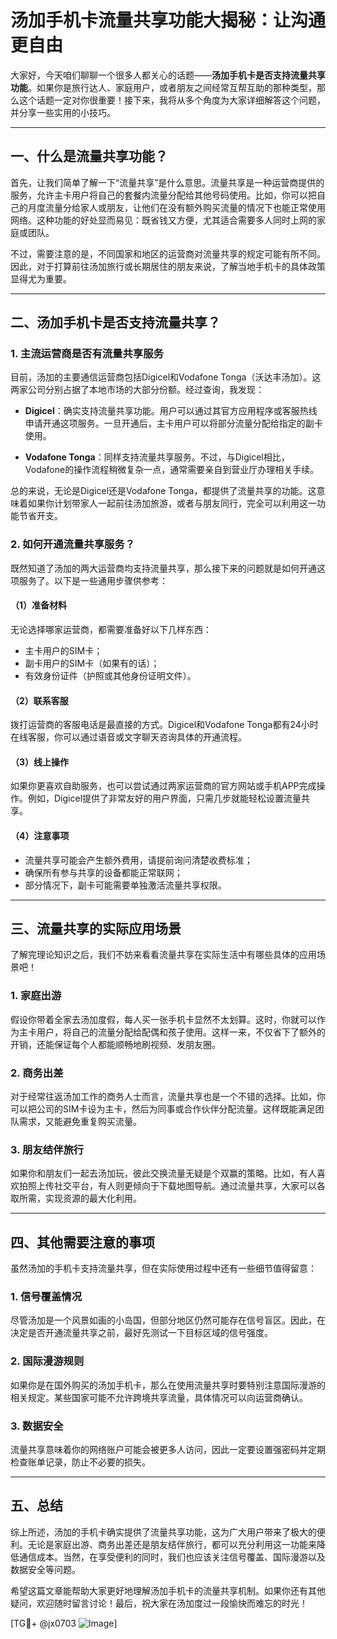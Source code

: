# 汤加手机卡流量共享功能大揭秘：让沟通更自由

大家好，今天咱们聊聊一个很多人都关心的话题——**汤加手机卡是否支持流量共享功能**。如果你是旅行达人、家庭用户，或者朋友之间经常互帮互助的那种类型，那么这个话题一定对你很重要！接下来，我将从多个角度为大家详细解答这个问题，并分享一些实用的小技巧。

---

## 一、什么是流量共享功能？

首先，让我们简单了解一下“流量共享”是什么意思。流量共享是一种运营商提供的服务，允许主卡用户将自己的套餐内流量分配给其他号码使用。比如，你可以把自己的月度流量分给家人或朋友，让他们在没有额外购买流量的情况下也能正常使用网络。这种功能的好处显而易见：既省钱又方便，尤其适合需要多人同时上网的家庭或团队。

不过，需要注意的是，不同国家和地区的运营商对流量共享的规定可能有所不同。因此，对于打算前往汤加旅行或长期居住的朋友来说，了解当地手机卡的具体政策显得尤为重要。

---

## 二、汤加手机卡是否支持流量共享？

### 1. **主流运营商是否有流量共享服务**
目前，汤加的主要通信运营商包括Digicel和Vodafone Tonga（沃达丰汤加）。这两家公司分别占据了本地市场的大部分份额。经过查询，我发现：

- **Digicel**：确实支持流量共享功能。用户可以通过其官方应用程序或客服热线申请开通这项服务。一旦开通后，主卡用户可以将部分流量分配给指定的副卡使用。
  
- **Vodafone Tonga**：同样支持流量共享服务。不过，与Digicel相比，Vodafone的操作流程稍微复杂一点，通常需要亲自到营业厅办理相关手续。

总的来说，无论是Digicel还是Vodafone Tonga，都提供了流量共享的功能。这意味着如果你计划带家人一起前往汤加旅游，或者与朋友同行，完全可以利用这一功能节省开支。

### 2. **如何开通流量共享服务？**

既然知道了汤加的两大运营商均支持流量共享，那么接下来的问题就是如何开通这项服务了。以下是一些通用步骤供参考：

#### （1）准备材料
无论选择哪家运营商，都需要准备好以下几样东西：
- 主卡用户的SIM卡；
- 副卡用户的SIM卡（如果有的话）；
- 有效身份证件（护照或其他身份证明文件）。

#### （2）联系客服
拨打运营商的客服电话是最直接的方式。Digicel和Vodafone Tonga都有24小时在线客服，你可以通过语音或文字聊天咨询具体的开通流程。

#### （3）线上操作
如果你更喜欢自助服务，也可以尝试通过两家运营商的官方网站或手机APP完成操作。例如，Digicel提供了非常友好的用户界面，只需几步就能轻松设置流量共享。

#### （4）注意事项
- 流量共享可能会产生额外费用，请提前询问清楚收费标准；
- 确保所有参与共享的设备都能正常联网；
- 部分情况下，副卡可能需要单独激活流量共享权限。

---

## 三、流量共享的实际应用场景

了解完理论知识之后，我们不妨来看看流量共享在实际生活中有哪些具体的应用场景吧！

### 1. **家庭出游**
假设你带着全家去汤加度假，每人买一张手机卡显然不太划算。这时，你就可以作为主卡用户，将自己的流量分配给配偶和孩子使用。这样一来，不仅省下了额外的开销，还能保证每个人都能顺畅地刷视频、发朋友圈。

### 2. **商务出差**
对于经常往返汤加工作的商务人士而言，流量共享也是一个不错的选择。比如，你可以把公司的SIM卡设为主卡，然后为同事或合作伙伴分配流量。这样既能满足团队需求，又能避免重复购买流量。

### 3. **朋友结伴旅行**
如果你和朋友们一起去汤加玩，彼此交换流量无疑是个双赢的策略。比如，有人喜欢拍照上传社交平台，有人则更倾向于下载地图导航。通过流量共享，大家可以各取所需，实现资源的最大化利用。

---

## 四、其他需要注意的事项

虽然汤加的手机卡支持流量共享，但在实际使用过程中还有一些细节值得留意：

### 1. **信号覆盖情况**
尽管汤加是一个风景如画的小岛国，但部分地区仍然可能存在信号盲区。因此，在决定是否开通流量共享之前，最好先测试一下目标区域的信号强度。

### 2. **国际漫游规则**
如果你是在国外购买的汤加手机卡，那么在使用流量共享时要特别注意国际漫游的相关规定。某些国家可能不允许跨境共享流量，具体情况可以向运营商确认。

### 3. **数据安全**
流量共享意味着你的网络账户可能会被更多人访问，因此一定要设置强密码并定期检查账单记录，防止不必要的损失。

---

## 五、总结

综上所述，汤加的手机卡确实提供了流量共享功能，这为广大用户带来了极大的便利。无论是家庭出游、商务出差还是朋友结伴旅行，都可以充分利用这一功能来降低通信成本。当然，在享受便利的同时，我们也应该关注信号覆盖、国际漫游以及数据安全等问题。

希望这篇文章能帮助大家更好地理解汤加手机卡的流量共享机制。如果你还有其他疑问，欢迎随时留言讨论！最后，祝大家在汤加度过一段愉快而难忘的时光！

[TG💪+ @jx0703 ![Image](https://github.com/user-attachments/assets/dbca1d08-cadb-493c-b0ec-ad6f7a83f270)]